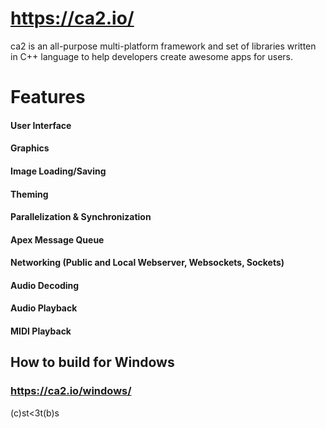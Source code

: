 # https://ca2.io/

ca2 is an all-purpose multi-platform framework and set of libraries written in C++ language to help developers create awesome apps for users.

# Features

#### User Interface
#### Graphics
#### Image Loading/Saving
#### Theming
#### Parallelization & Synchronization
#### Apex Message Queue
#### Networking (Public and Local Webserver, Websockets, Sockets)
#### Audio Decoding
#### Audio Playback
#### MIDI Playback

## How to build for Windows

### https://ca2.io/windows/

(c)st<3t(b)s



